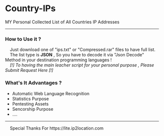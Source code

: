 # Country-IPs
MY Personal Collected List of All Countries IP Addresses<br>
<hr>
<h3>How to Use it ?</h3>
&nbsp;&nbsp;&nbsp;&nbsp;Just download one of "ips.txt" or "Compressed.rar" files to have full list.<br>
&nbsp;&nbsp;&nbsp;&nbsp;The list type is <b>JSON</b> , So you have to decode it via "Json Decode" Method in your destination programming languages !<br>
&nbsp;&nbsp;&nbsp;&nbsp;<i>[!] To having the main leacher script for your personal purpose , Please Submit Request Here [!]</i><br>
<h3>What's It Advantages ?</h3>
<ul>
  <li>Automatic Web Language Recognition</li>
  <li>Statistics Purpose</li>
  <li>Pentesting Assets</li>
  <li>Sencorship Purpose</li>
  <li> ....</li>
</ul>
<hr>
&nbsp;&nbsp;&nbsp;&nbsp;Special Thanks For https://lite.ip2location.com
